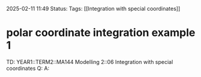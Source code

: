 2025-02-11 11:49
Status: 
Tags: [[Integration with special coordinates]]
# polar coordinate integration example 1

TD: YEAR1::TERM2::MA144 Modelling 2::06 Integration with special coordinates
Q: 
A: 